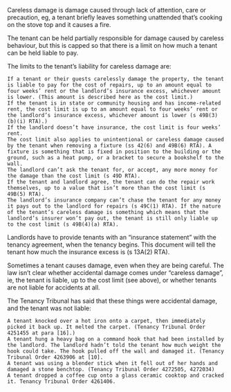 

Careless damage is damage caused through lack of attention, care or precaution, eg, a tenant briefly leaves something unattended that’s cooking on the stove top and it causes a fire.

The tenant can be held partially responsible for damage caused by careless behaviour, but this is capped so that there is a limit on how much a tenant can be held liable to pay.

The limits to the tenant’s liability for careless damage are: 

    If a tenant or their guests carelessly damage the property, the tenant is liable to pay for the cost of repairs, up to an amount equal to four weeks’ rent or the landlord’s insurance excess, whichever amount is lower. (This amount is described here as the cost limit.) 
    If the tenant is in state or community housing and has income-related rent, the cost limit is up to an amount equal to four weeks’ rent or the landlord’s insurance excess, whichever amount is lower (s 49B(3)(b)(i) RTA).) 
    If the landlord doesn’t have insurance, the cost limit is four weeks’ rent. 
    The cost limit also applies to unintentional or careless damage caused by the tenant when removing a fixture (ss 42(6) and 49B(6) RTA). A fixture is something that is fixed in position to the building or the ground, such as a heat pump, or a bracket to secure a bookshelf to the wall.
    The landlord can’t ask the tenant for, or accept, any more money for the damage than the cost limit (s 49D RTA).
    If the tenant and landlord agree, the tenant can do the repair work themselves, up to a value that isn’t more than the cost limit (s 49B(5) RTA). 
    The landlord’s insurance company can’t chase the tenant for any money it pays out to the landlord for repairs (s 49C(1) RTA). If the nature of the tenant’s careless damage is something which means that the landlord’s insurer won’t pay out, the tenant is still only liable up to the cost limit (s 49B(4)(a) RTA).  

Landlords have to provide tenants with an “insurance statement” with the tenancy agreement, when the tenancy begins. This document will tell the tenant how much the insurance excess is (s 13A(2) RTA).

Sometimes a tenant causes damage, even when they are being careful. The law isn’t clear whether accidental damage comes under “careless damage”, ie, the tenant is liable, up to the cost limit (see above), or whether tenants are not liable for accidents at all.   

The Tenancy Tribunal has said that these things were accidental damage, and the tenant was not liable:

    A tenant knocked over a hot iron onto a carpet, then immediately picked it back up. It melted the carpet. (Tenancy Tribunal Order 4251455 at para [16].)
    A tenant hung a heavy bag on a command hook that had been installed by the landlord. The landlord hadn’t told the tenant how much weight the hook could take. The hook pulled off the wall and damaged it. (Tenancy Tribunal Order 4263906 at [10].
    A tenant was using a blender stick when it fell out of her hands and damaged a stone benchtop. (Tenancy Tribunal Order 4272505, 4272034)  
    A tenant dropped a coffee cup onto a glass ceramic cooktop and cracked it. Tenancy Tribunal Order 4261406.


